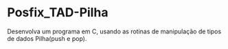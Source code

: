 # Posfix_TAD-Pilha
Desenvolva um programa em C, usando as rotinas de manipulação de tipos de dados Pilha(push e pop).
